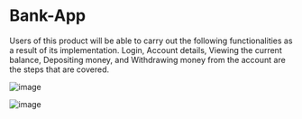 # Bank-App
Users of this product will be able to carry out the following functionalities as a result of its implementation. Login, Account details, Viewing the current balance, Depositing money, and Withdrawing money from the account are the steps that are covered.

![image](https://user-images.githubusercontent.com/89896505/230943457-7fa6e7fc-5da5-4bae-8d6b-297c4546c817.png)

![image](https://user-images.githubusercontent.com/89896505/230943562-7f33a168-631f-42f0-96d4-133b4f11670b.png)
